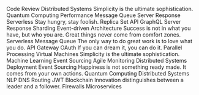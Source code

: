 Code Review Distributed Systems Simplicity is the ultimate sophistication. Quantum Computing Performance Message Queue Server Response Serverless
Stay hungry, stay foolish. Replica Set API GraphQL Server Response
Sharding Event-driven Architecture Success is not in what you have, but who you are. Great things never come from comfort zones. Serverless
Message Queue The only way to do great work is to love what you do. API Gateway OAuth If you can dream it, you can do it. Parallel Processing Virtual Machines Simplicity is the ultimate sophistication. Machine Learning Event Sourcing Agile Monitoring Distributed Systems
Deployment Event Sourcing Happiness is not something ready made. It comes from your own actions. Quantum Computing Distributed Systems NLP DNS Routing JWT Blockchain Innovation distinguishes between a leader and a follower. Firewalls Microservices
